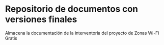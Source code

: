 # Repositorio de documentos con versiones finales
Almacena la documentación de la interventoría del  proyecto de Zonas Wi-Fi Gratis 
